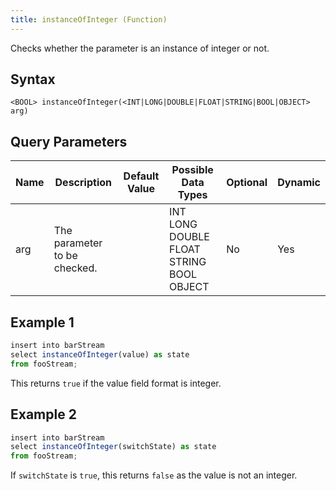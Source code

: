```yaml
---
title: instanceOfInteger (Function)
---
```


Checks whether the parameter is an instance of integer or not.

## Syntax

    <BOOL> instanceOfInteger(<INT|LONG|DOUBLE|FLOAT|STRING|BOOL|OBJECT> arg)

## Query Parameters

| Name | Description                  | Default Value | Possible Data Types                      | Optional | Dynamic |
|------|------------------------------|---------------|------------------------------------------|----------|---------|
| arg  | The parameter to be checked. |               | INT LONG DOUBLE FLOAT STRING BOOL OBJECT | No       | Yes     |

## Example 1

```js
insert into barStream
select instanceOfInteger(value) as state
from fooStream;
```

This returns `true` if the value field format is integer.

## Example 2

```js
insert into barStream
select instanceOfInteger(switchState) as state
from fooStream;
```

If `switchState` is `true`, this returns `false` as the value is not an integer.
